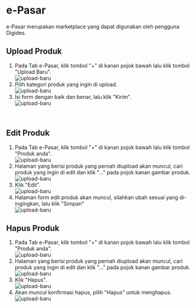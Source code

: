 # e-Pasar

e-Pasar merupakan marketplace yang dapat digunakan oleh pengguna Digides.

## Upload Produk

1. Pada Tab e-Pasar, klik tombol "+" di kanan pojok bawah lalu klik tombol "Upload Baru".<br>
![upload-baru](../image/epasar1.jpg)
2. Pilih kategori produk yang ingin di upload.<br>
![upload-baru](../image/epasar2.jpg)
3. Isi form dengan baik dan benar, lalu klik "Kirim".<br>
![upload-baru](../image/epasar3.jpg)


<br>

## Edit Produk

1. Pada Tab e-Pasar, klik tombol "+" di kanan pojok bawah lalu klik tombol "Produk anda".<br>
![upload-baru](../image/epasar1.jpg)
2. Halaman yang berisi produk yang pernah diupload akan muncul, cari produk yang ingin di edit dan klik "..." pada pojok kanan gambar produk.<br>
![upload-baru](../image/epasar4.jpg)
3. Klik "Edit".<br>
![upload-baru](../image/epasar5.jpg)
4. Halaman form edit produk akan muncul, silahkan ubah sesuai yang di-ingingkan, lalu klik "Simpan"<br>
![upload-baru](../image/epasar6.jpg)

## Hapus Produk

1. Pada Tab e-Pasar, klik tombol "+" di kanan pojok bawah lalu klik tombol "Produk anda".<br>
![upload-baru](../image/epasar1.jpg)
2. Halaman yang berisi produk yang pernah diupload akan muncul, cari produk yang ingin di edit dan klik "..." pada pojok kanan gambar produk.<br>
![upload-baru](../image/epasar4.jpg)
3. Klik "Hapus".<br>
![upload-baru](../image/epasar5.jpg)
4. Akan muncul konfirmasi hapus, pilih "Hapus" untuk menghapus.<br>
![upload-baru](../image/epasar7.jpg)
